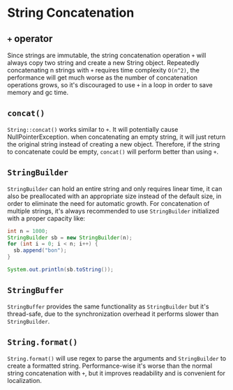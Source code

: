 # String Concatenation

## `+` operator
Since strings are immutable, the string concatenation operation `+` will always copy two string and create a new String object. Repeatedly concatenating n strings with `+` requires time complexity `O(n^2)`, the performance will get much worse as the number of concatenation operations grows, so it's discouraged to use `+` in a loop in order to save memory and gc time.

## `concat()`

`String::concat()` works similar to `+`. It will potentially cause NullPointerException. when concatenating an empty string, it will just return the original string instead of creating a new object. Therefore, if the string to concatenate could be empty, `concat()` will perform better than using `+`.

## `StringBuilder`

`StringBuilder` can hold an entire string and only requires linear time, it can also be preallocated with an appropriate size instead of the default size, in order to eliminate the need for automatic growth. For concatenation of multiple strings, it's always recommended to use `StringBuilder` initialized with a proper capacity like:

```java
int n = 1000;
StringBuilder sb = new StringBuilder(n);
for (int i = 0; i < n; i++) {
  sb.append("bon");
}

System.out.println(sb.toString());
```

## `StringBuffer`

`StringBuffer` provides the same functionality as `StringBuilder` but it's thread-safe, due to the synchronization overhead it performs slower than `StringBuilder`.

## `String.format()`

`String.format()` will use regex to parse the arguments and `StringBuilder` to create a formatted string. Performance-wise it's worse than the normal string concatenation with `+`, but it improves readability and is convenient for localization.

